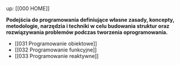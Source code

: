 up: [[000 HOME]]

**Podejścia do programowania definiujące własne zasady, koncepty, metodologie, narzędzia i techniki w celu budowania struktur oraz rozwiązywania problemów podczas tworzenia oprogramowania.**

- [[031 Programowanie obiektowe]]
- [[032 Programowanie funkcyjne]]
- [[033 Programowanie reaktywne]]